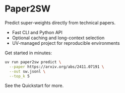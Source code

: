 # Paper2SW

Predict super-weights directly from technical papers.

- Fast CLI and Python API
- Optional caching and long-context selection
- UV-managed project for reproducible environments

Get started in minutes:

```bash
uv run paper2sw predict \
  --paper https://arxiv.org/abs/2411.07191 \
  --out sw.jsonl \
  --top_k 5
```

See the Quickstart for more.